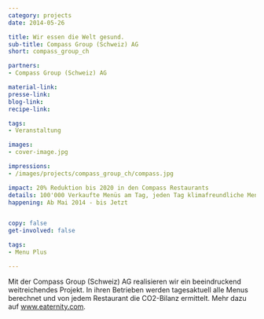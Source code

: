 ```yaml
---
category: projects
date: 2014-05-26

title: Wir essen die Welt gesund.
sub-title: Compass Group (Schweiz) AG
short: compass_group_ch

partners:
- Compass Group (Schweiz) AG

material-link:
presse-link:
blog-link:
recipe-link:

tags:
- Veranstaltung

images:
- cover-image.jpg

impressions:
- /images/projects/compass_group_ch/compass.jpg

impact: 20% Reduktion bis 2020 in den Compass Restaurants
details: 100'000 Verkaufte Menüs am Tag, jeden Tag klimafreundliche Menus
happening: Ab Mai 2014 - bis Jetzt


copy: false
get-involved: false

tags:
- Menu Plus

---
```


Mit der Compass Group (Schweiz) AG realisieren wir ein beeindruckend weitreichendes Projekt. In ihren Betrieben werden tagesaktuell alle Menus berechnet und von jedem Restaurant die CO2-Bilanz ermittelt. Mehr dazu auf www.eaternity.com.